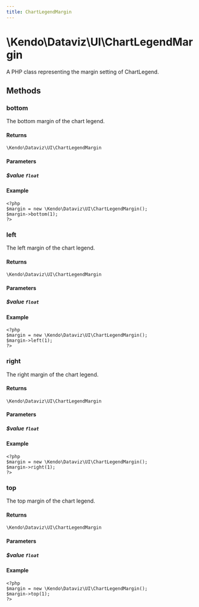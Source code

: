 ```yaml
---
title: ChartLegendMargin
---
```


# \Kendo\Dataviz\UI\ChartLegendMargin

A PHP class representing the margin setting of ChartLegend.


## Methods

### bottom
The bottom margin of the chart legend.

#### Returns
`\Kendo\Dataviz\UI\ChartLegendMargin`

#### Parameters

##### $value `float`



#### Example 
    <?php
    $margin = new \Kendo\Dataviz\UI\ChartLegendMargin();
    $margin->bottom(1);
    ?>

### left
The left margin of the chart legend.

#### Returns
`\Kendo\Dataviz\UI\ChartLegendMargin`

#### Parameters

##### $value `float`



#### Example 
    <?php
    $margin = new \Kendo\Dataviz\UI\ChartLegendMargin();
    $margin->left(1);
    ?>

### right
The right margin of the chart legend.

#### Returns
`\Kendo\Dataviz\UI\ChartLegendMargin`

#### Parameters

##### $value `float`



#### Example 
    <?php
    $margin = new \Kendo\Dataviz\UI\ChartLegendMargin();
    $margin->right(1);
    ?>

### top
The top margin of the chart legend.

#### Returns
`\Kendo\Dataviz\UI\ChartLegendMargin`

#### Parameters

##### $value `float`



#### Example 
    <?php
    $margin = new \Kendo\Dataviz\UI\ChartLegendMargin();
    $margin->top(1);
    ?>

